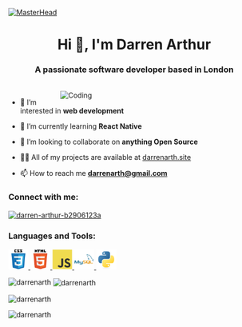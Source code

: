 [![MasterHead](https://hashnode.com/_next/image?url=https%3A%2F%2Fcdn.hashnode.com%2Fres%2Fhashnode%2Fimage%2Fupload%2Fv1642776898162%2FA0RiFSWR1.jpeg%3Fw%3D1600%26fit%3Dcrop%26crop%3Dentropy%26auto%3Dcompress%2Cformat%26format%3Dwebp&w=3840&q=75)](https://rishavchanda.io)
<h1 align="center">Hi 👋, I'm Darren Arthur</h1>
<h3 align="center">A passionate software developer based in London</h3>
<br/>

<img align="right" alt="Coding" width="400" src="https://cdn-images-1.medium.com/max/640/1*vJjJ3Mdok6Rvxx85IIRqBQ.gif">

<!-- <p align="left"> <a href="https://github.com/ryo-ma/github-profile-trophy"><img src="https://github-profile-trophy.vercel.app/?username=darrenarth" alt="darrenarth" /></a> </p> -->

- 👀 I’m interested in **web development**

- 🌱 I’m currently learning **React Native**

- 👯 I’m looking to collaborate on **anything Open Source**

- 👨‍💻 All of my projects are available at [darrenarth.site](darrenarth.site)

- 📫 How to reach me **darrenarth@gmail.com**

<h3 align="left">Connect with me:</h3>
<p align="left">
<a href="https://linkedin.com/in/darren-arthur-b2906123a" target="blank"><img align="center" src="https://raw.githubusercontent.com/rahuldkjain/github-profile-readme-generator/master/src/images/icons/Social/linked-in-alt.svg" alt="darren-arthur-b2906123a" height="30" width="40" /></a>
</p>

<h3 align="left">Languages and Tools:</h3>
<p align="left"> <a href="https://www.w3schools.com/css/" target="_blank" rel="noreferrer"> <img src="https://raw.githubusercontent.com/devicons/devicon/master/icons/css3/css3-original-wordmark.svg" alt="css3" width="40" height="40"/> </a> <a href="https://www.w3.org/html/" target="_blank" rel="noreferrer"> <img src="https://raw.githubusercontent.com/devicons/devicon/master/icons/html5/html5-original-wordmark.svg" alt="html5" width="40" height="40"/> </a> <a href="https://developer.mozilla.org/en-US/docs/Web/JavaScript" target="_blank" rel="noreferrer"> <img src="https://raw.githubusercontent.com/devicons/devicon/master/icons/javascript/javascript-original.svg" alt="javascript" width="40" height="40"/> </a> <a href="https://www.mysql.com/" target="_blank" rel="noreferrer"> <img src="https://raw.githubusercontent.com/devicons/devicon/master/icons/mysql/mysql-original-wordmark.svg" alt="mysql" width="40" height="40"/> </a> <a href="https://www.python.org" target="_blank" rel="noreferrer"> <img src="https://raw.githubusercontent.com/devicons/devicon/master/icons/python/python-original.svg" alt="python" width="40" height="40"/> </a> </p>

<p><img align="left" src="https://github-readme-stats.vercel.app/api/top-langs?username=darrenarth&show_icons=true&locale=en&layout=compact" alt="darrenarth" /></p>

<p>&nbsp;<img align="center" src="https://github-readme-stats.vercel.app/api?username=darrenarth&show_icons=true&locale=en" alt="darrenarth" /></p>

<p><img align="center" src="https://github-readme-streak-stats.herokuapp.com/?user=darrenarth&" alt="darrenarth" /></p>

<p align="left"> <img src="https://komarev.com/ghpvc/?username=darrenarth&label=Profile%20views&color=0e75b6&style=flat" alt="darrenarth" /> </p>

